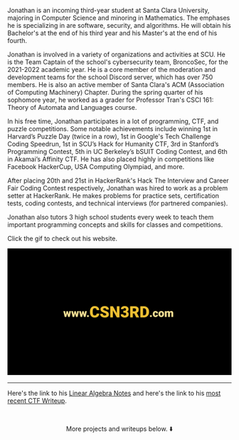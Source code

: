 Jonathan is an incoming third-year student at Santa Clara University, majoring in Computer Science and minoring in Mathematics. The emphases he is specializing in are software, security, and algorithms. He will obtain his Bachelor's at the end of his third year and his Master's at the end of his fourth.

Jonathan is involved in a variety of organizations and activities at SCU. He is the Team Captain of the school's cybersecurity team, BroncoSec, for the 2021-2022 academic year. He is a core member of the moderation and development teams for the school Discord server, which has over 750 members. He is also an active member of Santa Clara's ACM (Association of Computing Machinery) Chapter. During the spring quarter of his sophomore year, he worked as a grader for Professor Tran's CSCI 161: Theory of Automata and Languages course.

In his free time, Jonathan participates in a lot of programming, CTF, and puzzle competitions. Some notable achievements include winning 1st in Harvard’s Puzzle Day (twice in a row), 1st in Google's Tech Challenge Coding Speedrun, 1st in SCU’s Hack for Humanity CTF, 3rd in Stanford’s Programming Contest, 5th in UC Berkeley’s bSUIT Coding Contest, and 6th in Akamai’s Affinity CTF. He has also placed highly in competitions like Facebook HackerCup, USA Computing Olympiad, and more.

After placing 20th and 21st in HackerRank's Hack The Interview and Career Fair Coding Contest respectively, Jonathan was hired to work as a problem setter at HackerRank. He makes problems for practice sets, certification tests, coding contests, and technical interviews (for partnered companies). 

Jonathan also tutors 3 high school students every week to teach them important programming concepts and skills for classes and competitions.

Click the gif to check out his website.

<p align="center">
  <a href= "https://www.CSN3RD.com/"><img width="800" src="https://github.com/csn3rd/CSN3RD/blob/master/Website.gif" alt="CSN3RD"></a>
</p>

<hr>

Here's the link to his [Linear Algebra Notes](https://github.com/csn3rd/LinearAlgebraNotes/wiki) and here's the link to his [most recent CTF Writeup](https://www.csn3rd.com/DesmosProWriteup.pdf).

<br>

<p align="center">
More projects and writeups below. ⬇️
</p>
